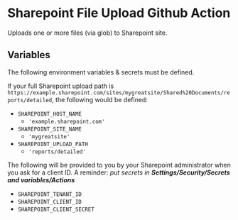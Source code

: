 # Sharepoint File Upload Github Action

Uploads one or more files (via glob) to Sharepoint site.

## Variables
The following environment variables & secrets must be defined. 

If your full Sharepoint upload path is `https://example.sharepoint.com/sites/mygreatsite/Shared%20Documents/reports/detailed`, the following would be defined:

* `SHAREPOINT_HOST_NAME`
  * `'example.sharepoint.com'`
* `SHAREPOINT_SITE_NAME`
  * `'mygreatsite'`
* `SHAREPOINT_UPLOAD_PATH`
  * `'reports/detailed'`


The following will be provided to you by your Sharepoint administrator when you ask for a client ID. A reminder: _put secrets in **Settings/Security/Secrets and variables/Actions**_

* `SHAREPOINT_TENANT_ID`
* `SHAREPOINT_CLIENT_ID`
* `SHAREPOINT_CLIENT_SECRET`

